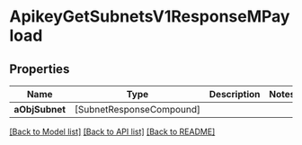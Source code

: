 # ApikeyGetSubnetsV1ResponseMPayload

## Properties
Name | Type | Description | Notes
------------ | ------------- | ------------- | -------------
**aObjSubnet** | [SubnetResponseCompound] |  | 

[[Back to Model list]](../README.md#documentation-for-models) [[Back to API list]](../README.md#documentation-for-api-endpoints) [[Back to README]](../README.md)


